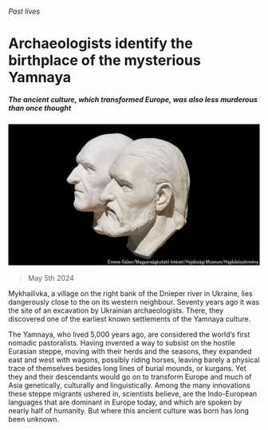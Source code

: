 ###### Past lives

# Archaeologists identify the birthplace of the mysterious Yamnaya 

##### The ancient culture, which transformed Europe, was also less murderous than once thought 

![image](images/20240511_STP001.jpg) 

> May 5th 2024 

Mykhailivka, a village on the right bank of the Dnieper river in Ukraine, lies dangerously close to the  on its western neighbour. Seventy years ago it was the site of an excavation by Ukrainian archaeologists. There, they discovered one of the earliest known settlements of the Yamnaya culture.

The Yamnaya, who lived 5,000 years ago, are considered the world’s first nomadic pastoralists. Having invented a way to subsist on the hostile Eurasian steppe, moving with their herds and the seasons, they expanded east and west with wagons, possibly riding horses, leaving barely a physical trace of themselves besides long lines of burial mounds, or kurgans. Yet they and their descendants would go on to transform Europe and much of Asia genetically, culturally and linguistically. Among the many innovations these steppe migrants ushered in, scientists believe, are the Indo-European languages that are dominant in Europe today, and which are spoken by nearly half of humanity. But where this ancient culture was born has long been unknown.

